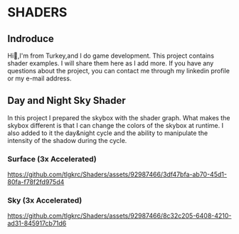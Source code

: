 # SHADERS

## Indroduce

Hi👊,I'm from Turkey,and I do game development.
This project contains shader examples. I will share them here as I add more. If you have any questions about the project, you can contact me through my linkedin profile or my e-mail address.

## Day and Night Sky Shader

In this project I prepared the skybox with the shader graph. What makes the skybox different is that I can change the colors of the skybox at runtime. I also added to it the day&night cycle and the ability to manipulate the intensity of the shadow during the cycle.

### Surface (3x Accelerated)

https://github.com/tlgkrc/Shaders/assets/92987466/3df47bfa-ab70-45d1-80fa-f78f2fd975d4

### Sky (3x Accelerated)

https://github.com/tlgkrc/Shaders/assets/92987466/8c32c205-6408-4210-ad31-845917cb71d6
